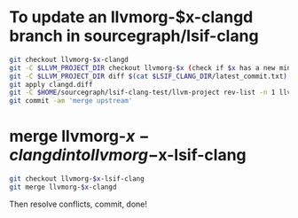 # To update an llvmorg-$x-clangd branch in sourcegraph/lsif-clang
```bash
git checkout llvmorg-$x-clangd
git -C $LLVM_PROJECT_DIR checkout llvmorg-$x (check if $x has a new minor version)
git -C $LLVM_PROJECT_DIR diff $(cat $LSIF_CLANG_DIR/latest_commit.txt) llvmorg-$x clang-tools-extra/clangd | sed 's/clang-tools-extra\/clangd\///' > clangd.diff
git apply clangd.diff
git -C $HOME/sourcegraph/lsif-clang-test/llvm-project rev-list -n 1 llvmorg-10.0.1 > latest_commit.txt
git commit -am 'merge upstream'
```

# merge llvmorg-$x-clangd into llvmorg-$x-lsif-clang
```bash
git checkout llvmorg-$x-lsif-clang
git merge llvmorg-$x-clangd
```
Then resolve conflicts, commit, done!
